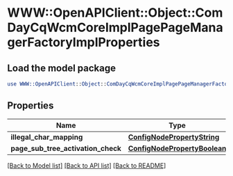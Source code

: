 # WWW::OpenAPIClient::Object::ComDayCqWcmCoreImplPagePageManagerFactoryImplProperties

## Load the model package
```perl
use WWW::OpenAPIClient::Object::ComDayCqWcmCoreImplPagePageManagerFactoryImplProperties;
```

## Properties
Name | Type | Description | Notes
------------ | ------------- | ------------- | -------------
**illegal_char_mapping** | [**ConfigNodePropertyString**](ConfigNodePropertyString.md) |  | [optional] 
**page_sub_tree_activation_check** | [**ConfigNodePropertyBoolean**](ConfigNodePropertyBoolean.md) |  | [optional] 

[[Back to Model list]](../README.md#documentation-for-models) [[Back to API list]](../README.md#documentation-for-api-endpoints) [[Back to README]](../README.md)


